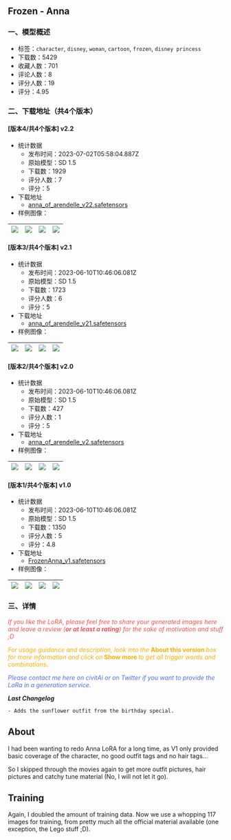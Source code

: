 ## Frozen - Anna
### 一、模型概述

- 标签：`character`, `disney`, `woman`, `cartoon`, `frozen`, `disney princess`
- 下载数：5429
- 收藏人数：701
- 评论人数：8
- 评分人数：19
- 评分：4.95

### 二、下载地址（共4个版本）

#### [版本4/共4个版本] v2.2

- 统计数据
  - 发布时间：2023-07-02T05:58:04.887Z
  - 原始模型：SD 1.5
  - 下载数：1929
  - 评分人数：7
  - 评分：5
- 下载地址
  - [anna_of_arendelle_v22.safetensors](https://civitai.com/api/download/models/92995)
- 样例图像：

| <img src="https://image.civitai.com/xG1nkqKTMzGDvpLrqFT7WA/97b5e393-60c9-4fe2-a13c-3441e0404d0a/width=450/1095680.jpeg" /> | <img src="https://image.civitai.com/xG1nkqKTMzGDvpLrqFT7WA/3b64e673-b1ba-4603-90d0-9320739cc4bb/width=450/1223985.jpeg" /> | <img src="https://image.civitai.com/xG1nkqKTMzGDvpLrqFT7WA/d0443b7b-2db4-4bb4-ab1d-0500b95d2c96/width=450/1095710.jpeg" /> | <img src="https://image.civitai.com/xG1nkqKTMzGDvpLrqFT7WA/36c1ede1-f63c-4c6c-a7cf-8d4890f21a7a/width=450/1095637.jpeg" /> |
| ---- | ---- | ---- | ---- |

#### [版本3/共4个版本] v2.1

- 统计数据
  - 发布时间：2023-06-10T10:46:06.081Z
  - 原始模型：SD 1.5
  - 下载数：1723
  - 评分人数：6
  - 评分：5
- 下载地址
  - [anna_of_arendelle_v21.safetensors](https://civitai.com/api/download/models/85042)
- 样例图像：

| <img src="https://image.civitai.com/xG1nkqKTMzGDvpLrqFT7WA/89fcf28b-f0ba-4cb0-a0c1-52fbeb779d3b/width=450/961815.jpeg" /> | <img src="https://image.civitai.com/xG1nkqKTMzGDvpLrqFT7WA/cc6f38cc-0749-47a1-a052-dc11618e0406/width=450/961675.jpeg" /> | <img src="https://image.civitai.com/xG1nkqKTMzGDvpLrqFT7WA/2164f452-f0af-485a-a6e8-e6c9b53f27f4/width=450/961676.jpeg" /> | <img src="https://image.civitai.com/xG1nkqKTMzGDvpLrqFT7WA/e09f8b9e-7d77-4971-86b2-c7a4ab83f882/width=450/961673.jpeg" /> |
| ---- | ---- | ---- | ---- |

#### [版本2/共4个版本] v2.0

- 统计数据
  - 发布时间：2023-06-10T10:46:06.081Z
  - 原始模型：SD 1.5
  - 下载数：427
  - 评分人数：1
  - 评分：5
- 下载地址
  - [anna_of_arendelle_v2.safetensors](https://civitai.com/api/download/models/84786)
- 样例图像：

| <img src="https://image.civitai.com/xG1nkqKTMzGDvpLrqFT7WA/52ae77d2-30a0-4d3d-9a3d-aebb3cebdfa5/width=450/958389.jpeg" /> | <img src="https://image.civitai.com/xG1nkqKTMzGDvpLrqFT7WA/933e6933-df78-434d-82de-affd455553b8/width=450/958383.jpeg" /> | <img src="https://image.civitai.com/xG1nkqKTMzGDvpLrqFT7WA/9a9c2477-da91-4a5a-8716-3596aebcb42d/width=450/958384.jpeg" /> | <img src="https://image.civitai.com/xG1nkqKTMzGDvpLrqFT7WA/211d10fd-01cd-4650-b6e4-f24849889176/width=450/958382.jpeg" /> |
| ---- | ---- | ---- | ---- |

#### [版本1/共4个版本] v1.0

- 统计数据
  - 发布时间：2023-06-10T10:46:06.081Z
  - 原始模型：SD 1.5
  - 下载数：1350
  - 评分人数：5
  - 评分：4.8
- 下载地址
  - [FrozenAnna_v1.safetensors](https://civitai.com/api/download/models/47440)
- 样例图像：

| <img src="https://image.civitai.com/xG1nkqKTMzGDvpLrqFT7WA/ef6bfac6-b8a1-4c03-dc6c-3b70de4b2900/width=450/511240.jpeg" /> | <img src="https://image.civitai.com/xG1nkqKTMzGDvpLrqFT7WA/d16f6221-295a-4040-4e82-fac4a5cb9d00/width=450/511242.jpeg" /> | <img src="https://image.civitai.com/xG1nkqKTMzGDvpLrqFT7WA/8487269c-e237-4a7a-f68c-3a646a5baa00/width=450/511245.jpeg" /> | <img src="https://image.civitai.com/xG1nkqKTMzGDvpLrqFT7WA/80feebff-fc05-460b-1e4a-3e72b5be1e00/width=450/511269.jpeg" /> |
| ---- | ---- | ---- | ---- |


### 三、详情
<p><em><span style="color:rgb(250, 82, 82)">If you like the LoRA, please feel free to share your generated images here and leave a review (</span></em><strong><em><span style="color:rgb(250, 82, 82)">or at least a rating</span></em></strong><em><span style="color:rgb(250, 82, 82)">) for the sake of motivation and stuff ;D</span></em></p><p><em><span style="color:rgb(250, 176, 5)">For usage guidance and description, look into the </span></em><strong><span style="color:rgb(250, 176, 5)">About this version</span><em><span style="color:rgb(250, 176, 5)"> </span></em></strong><em><span style="color:rgb(250, 176, 5)">box for more information and click on</span></em><strong><em><span style="color:rgb(250, 176, 5)"> </span></em><span style="color:rgb(250, 176, 5)">Show more</span><em><span style="color:rgb(250, 176, 5)"> </span></em></strong><em><span style="color:rgb(250, 176, 5)">to get all trigger words and combinations</span></em><strong><em><span style="color:rgb(250, 176, 5)">.</span></em></strong></p><p><em><span style="color:rgb(76, 110, 245)">Please contact me here on civitAi or on Twitter if you want to provide the LoRa in a generation service.</span></em></p><p><strong><em>Last Changelog</em></strong></p><pre><code>- Adds the sunflower outfit from the birthday special.</code></pre><h2 id="about">About</h2><p>I had been wanting to redo Anna LoRA for a long time, as V1 only provided basic coverage of the character, no good outfit tags and no hair tags...</p><p>So I skipped through the movies again to get more outfit pictures, hair pictures and catchy tune material (No, I will not let it go).</p><p></p><h2 id="training">Training</h2><p>Again, I doubled the amount of training data. Now we use a whopping 117 images for training, from pretty much all the official material available (one exception, the Lego stuff ;D).</p><h2 id="heading-911"></h2>